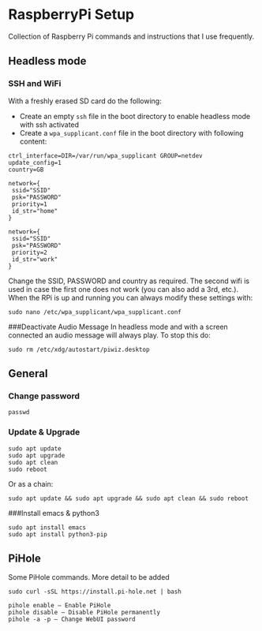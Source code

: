 # RaspberryPi Setup
Collection of Raspberry Pi commands and instructions that I use frequently. 


## Headless mode
### SSH and WiFi
With a freshly erased SD card do the following:
- Create an empty `ssh` file in the boot directory to enable headless mode with ssh activated
- Create a `wpa_supplicant.conf` file in the boot directory with following content:
```
ctrl_interface=DIR=/var/run/wpa_supplicant GROUP=netdev
update_config=1
country=GB

network={
 ssid="SSID"
 psk="PASSWORD"
 priority=1
 id_str="home"
}

network={
 ssid="SSID"
 psk="PASSWORD"
 priority=2
 id_str="work"
}
```
Change the SSID, PASSWORD and country as required. The second wifi is used in case the first one does not work 
(you can also add a 3rd, etc.). When the RPi is up and running you can always modify these settings with:
```
sudo nano /etc/wpa_supplicant/wpa_supplicant.conf
```
###Deactivate Audio Message
In headless mode and with a screen connected an audio message will always play. To stop this do:
```
sudo rm /etc/xdg/autostart/piwiz.desktop
```

## General

### Change password
```
passwd
```

### Update & Upgrade
```
sudo apt update
sudo apt upgrade
sudo apt clean
sudo reboot
```
Or as a chain:
```
sudo apt update && sudo apt upgrade && sudo apt clean && sudo reboot
```

###Install emacs & python3
```
sudo apt install emacs
sudo apt install python3-pip
```

## PiHole
Some PiHole commands. More detail to be added
```
sudo curl -sSL https://install.pi-hole.net | bash

pihole enable – Enable PiHole
pihole disable – Disable PiHole permanently
pihole -a -p – Change WebUI password
```